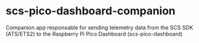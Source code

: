 # scs-pico-dashboard-companion
Companion app responsable for sending telemetry data from the SCS SDK (ATS/ETS2) to the Raspberry Pi Pico Dashboard (scs-pico-dashboard)
